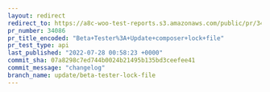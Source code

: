 ```yaml
---
layout: redirect
redirect_to: https://a8c-woo-test-reports.s3.amazonaws.com/public/pr/34086/api/index.html
pr_number: 34086
pr_title_encoded: "Beta+Tester%3A+Update+composer+lock+file"
pr_test_type: api
last_published: "2022-07-28 00:58:23 +0000"
commit_sha: 07a8298c7ed744b0024b21495b135bd3ceefee41
commit_message: "changelog"
branch_name: update/beta-tester-lock-file
---
```

